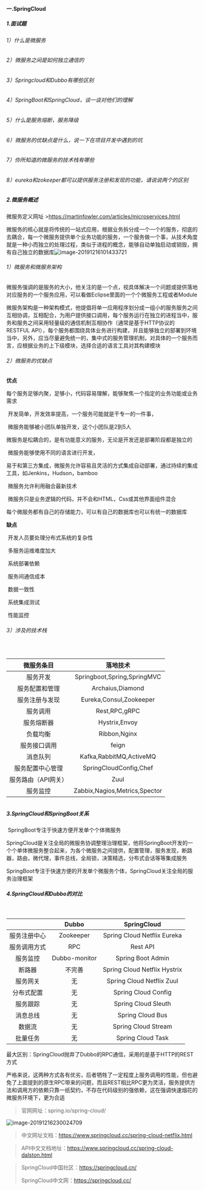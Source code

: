 #### 一.SpringCloud

##### 1.面试题

###### 1）什么是微服务

###### 2）微服务之间是如何独立通信的

###### 3）Springcloud和Dubbo有哪些区别

###### 4）SpringBoot和SpringCloud，谈一谈对他们的理解

###### 5）什么是服务熔断，服务降级

###### 6）微服务的优缺点是什么，说一下在项目开发中遇到的坑

###### 7）你所知道的微服务的技术栈有哪些

###### 8）eureka和zokeeper都可以提供服务注册和发现的功能，请说说两个的区别

##### 2.微服务概述

微服务定义网址 >https://martinfowler.com/articles/microservices.html

​	微服务的核心就是将传统的一站式应用，根据业务拆分成一个一个的服务，彻底的去耦合，每一个微服务提供单个业务功能的服务，一个服务做一个事，从技术角度就是一种小而独立的处理过程，类似于进程的概念，能够自动单独启动或销毁，拥有自己独立的数据库![image-20191216101433721](E:\Typora笔记\Pic\image-20191216101433721.png)

###### 1）微服务和微服务架构

​	微服务强调的是服务的大小，他关注的是一个点，视具体解决一个问题或提供落地对应服务的一个服务应用，可以看做Eclipse里面的一个个微服务工程或者Module

​	微服务架构是一种架构模式，他提倡将单一应用程序划分成一组小的服务服务之间互相协调，互相配合，为用户提供接口调用，每个服务运行在独立的进程当中，服务和服务之间采用轻量级的通信机制互相协作（通常是基于HTTP协议的RESTFUL     API），每个服务都围绕具体业务进行构建，并且能够独立的部署到环境当中，另外，应当尽量避免统一的，集中式的服务管理机制，对具体的一个服务而言，应根据业务的上下级模块，选择合适的语言工具对其构建模块

###### 2）微服务的优缺点

**优点**

​	每个服务足够内聚，足够小，代码容易理解，能够聚焦一个指定的业务功能或业务需求

​	开发简单，开发效率提高，一个服务可能就是干专一的一件事，

​	微服务能够被小团队单独开发，这个小团队是2到5人

​	微服务是松耦合的，是有功能意义的服务，无论是开发还是部署阶段都是独立的

​	微服务能够使用不同的语言进行开发，

​	易于和第三方集成，微服务允许容易且灵活的方式集成自动部署，通过持续的集成工具，如Jenkins，Hudson，bamboo

​	微服务允许利用融合最新技术

​	微服务只是业务逻辑的代码，并不会和HTML，Css或其他界面组件混合

​	每个微服务都有自己的存储能力，可以有自己的数据库也可以有统一的数据库

**缺点**

​	开发人员要处理分布式系统的复杂性

​	多服务运维难度加大

​	系统部署依赖

​	服务间通信成本

​	数据一致性

​	系统集成测试

​	性能监控

###### 3）涉及的技术栈

​	

|     微服务条目      |           落地技术            |
| :-----------------: | :---------------------------: |
|      服务开发       |  Springboot,Spring,SpringMVC  |
|   服务配置和管理    |       Archaius,Diamond        |
|   服务注册与发现    |    Eureka,Consul,Zookeeper    |
|      服务调用       |         Rest,RPC,gRPC         |
|     服务熔断器      |         Hystrix,Envoy         |
|      负载均衡       |         Ribbon,Nginx          |
|    服务接口调用     |             feign             |
|      消息队列       |    Kafka,RabbitMQ,ActiveMQ    |
|  服务配置中心管理   |    SpringCloudConfig,Chef     |
| 服务路由（API网关） |             Zuul              |
|      服务监控       | Zabbix,Nagios,Metrics,Spector |

###### 

##### 3.SpringCloud和SpringBoot关系

​	SpringBoot专注于快速方便开发单个个体微服务

​	SpringCloud是关注全局的微服务协调整理治理框架，他将SpringBoot开发的一个个单体微服务整合起来，为各个微服务之间提供，配置管理，服务发现，断路器，路由，微代理，事件总线，全局锁，决策精选，分布式会话等等集成服务

​	SpringBoot专注于快速方便的开发单个微服务个体，SpringCloud关注全局的服务治理框架

##### 4.**SpringCloud和Dubbo的对比**

​	

|              |     Dubbo     |         SpringCloud          |
| :----------: | :-----------: | :--------------------------: |
| 服务注册中心 |   Zookeeper   | Spring Cloud Netflix Eureka  |
| 服务调用方式 |      RPC      |           Rest API           |
|   服务监控   | Dubbo-monitor |      Spring Boot Admin       |
|    断路器    |    不完善     | Spring Cloud Netflix Hystrix |
|   服务网关   |      无       |  Spring Cloud Netflix Zuul   |
|  分布式配置  |      无       |     Spring Cloud Config      |
|   服务跟踪   |      无       |     Spring Cloud Sleuth      |
|   消息总线   |      无       |       Spring Cloud Bus       |
|    数据流    |      无       |     Spring Cloud Stream      |
|   批量任务   |      无       |      Spring Cloud Task       |

​	最大区别：SpringCloud抛弃了Dubbo的RPC通信，采用的是基于HTTP的REST方式

​	严格来说，这两种方式各有优劣，后者牺牲了一定程度上服务调用的性能，但也避免了上面提到的原生RPC带来的问题，而且REST相比RPC更为灵活，服务提供方法和调用方的依赖只靠一纸契约，不存在代码级别的强依赖，这在强调快速烟花的微服务环境下，更为合适



> 官网网址：spring.io/spring-cloud/

![image-20191216230024709](E:\Typora笔记\Pic\image-20191216230024709.png)

> 中文网址文档：https://www.springcloud.cc/spring-cloud-netflix.html

> API中文文档地址：https://www.springcloud.cc/spring-cloud-dalston.html

> SpringCloud中国社区：https://springcloud.cn/
>
> SpringCloud中文网：https://springcloud.cc/











